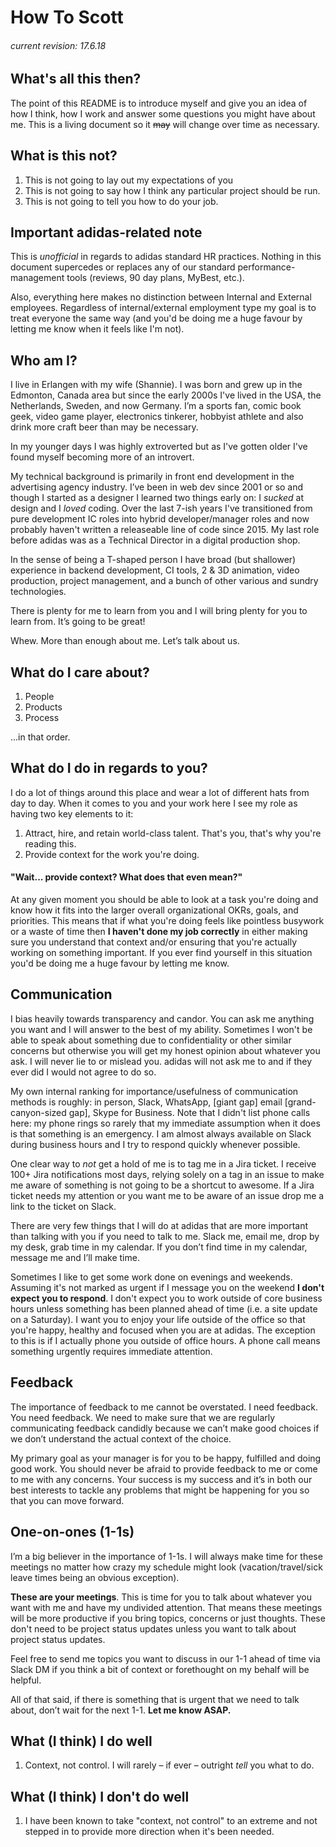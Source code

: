# How To Scott

###### current revision: 17.6.18
	
## What's all this then?
The point of this README is to introduce myself and give you an idea of how I think, how I work and answer some questions you might have about me. This is a living document so it ~~may~~ will change over time as necessary.

## What is this not?
1. This is not going to lay out my expectations of you 
1. This is not going to say how I think any particular project should be run.
1. This is not going to tell you how to do your job.

## Important adidas-related note
This is *unofficial* in regards to adidas standard HR practices. Nothing in this document supercedes or replaces any of our standard performance-management tools (reviews, 90 day plans, MyBest, etc.).

Also, everything here makes no distinction between Internal and External employees. Regardless of internal/external employment type my goal is to treat everyone the same way (and you'd be doing me a huge favour by letting me know when it feels like I'm not).

## Who am I?
I live in Erlangen with my wife (Shannie). I was born and grew up in the Edmonton, Canada area but since the early 2000s I've lived in the USA, the Netherlands, Sweden, and now Germany. I’m a sports fan, comic book geek, video game player, electronics tinkerer, hobbyist athlete and also drink more craft beer than may be necessary.

In my younger days I was highly extroverted but as I've gotten older I've found myself becoming more of an introvert.

My technical background is primarily in front end development in the advertising agency industry. I’ve been in web dev since 2001 or so and though I started as a designer I learned two things early on: I _sucked_ at design and I _loved_ coding. Over the last 7-ish years I've transitioned from pure development IC roles into hybrid developer/manager roles and now probably haven't written a releaseable line of code since 2015. My last role before adidas was as a Technical Director in a digital production shop.

In the sense of being a T-shaped person I have broad (but shallower) experience in backend development, CI tools, 2 & 3D animation, video production, project management, and a bunch of other various and sundry technologies.

There is plenty for me to learn from you and I will bring plenty for you to learn from. It’s going to be great!

Whew. More than enough about me. Let’s talk about us.

## What do I care about?

1. People
1. Products
1. Process

...in that order.

## What do I do in regards to you?
I do a lot of things around this place and wear a lot of different hats from day to day. When it comes to you and your work here I see my role as having two key elements to it:

1. Attract, hire, and retain world-class talent. That's you, that's why you're reading this.
1. Provide context for the work you're doing.

#### "Wait... provide context? What does that even mean?"

At any given moment you should be able to look at a task you're doing and know how it fits into the larger overall organizational OKRs, goals, and priorities. This means that if what you're doing feels like pointless busywork or a waste of time then **I haven't done my job correctly** in either making sure you understand that context and/or ensuring that you're actually working on something important. If you ever find yourself in this situation you'd be doing me a huge favour by letting me know.

## Communication
I bias heavily towards transparency and candor. You can ask me anything you want and I will answer to the best of my ability. Sometimes I won't be able to speak about something due to confidentiality or other similar concerns but otherwise you will get my honest opinion about whatever you ask. I will never lie to or mislead you. adidas will not ask me to and if they ever did I would not agree to do so.

My own internal ranking for importance/usefulness of communication methods is roughly: in person, Slack, WhatsApp, [giant gap] email [grand-canyon-sized gap], Skype for Business. Note that I didn't list phone calls here: my phone rings so rarely that my immediate assumption when it does is that something is an emergency. I am almost always available on Slack during business hours and I try to respond quickly whenever possible. 

One clear way to *not* get a hold of me is to tag me in a Jira ticket. I receive 100+ Jira notifications most days, relying solely on a tag in an issue to make me aware of something is not going to be a shortcut to awesome. If a Jira ticket needs my attention or you want me to be aware of an issue drop me a link to the ticket on Slack.

There are very few things that I will do at adidas that are more important than talking with you if you need to talk to me. Slack me, email me, drop by my desk, grab time in my calendar. If you don’t find time in my calendar, message me and I’ll make time.

Sometimes I like to get some work done on evenings and weekends. Assuming it's not marked as urgent if I message you on the weekend **I don't expect you to respond**. I don't expect you to work outside of core business hours unless something has been planned ahead of time (i.e. a site update on a Saturday). I want you to enjoy your life outside of the office so that you're happy, healthy and focused when you are at adidas. The exception to this is if I actually phone you outside of office hours. A phone call means something urgently requires immediate attention.

## Feedback
The importance of feedback to me cannot be overstated. I need feedback. You need feedback. We need to make sure that we are regularly communicating feedback candidly because we can’t make good choices if we don’t understand the actual context of the choice.

My primary goal as your manager is for you to be happy, fulfilled and doing good work. You should never be afraid to provide feedback to me or come to me with any concerns. Your success is my success and it’s in both our best interests to tackle any problems that might be happening for you so that you can move forward.

## One-on-ones (1-1s)
I’m a big believer in the importance of 1-1s. I will always make time for these meetings no matter how crazy my schedule might look (vacation/travel/sick leave times being an obvious exception). 

**These are your meetings**. This is time for you to talk about whatever you want with me and have my undivided attention. That means these meetings will be more productive if you bring topics, concerns or just thoughts. These don't need to be project status updates unless you want to talk about project status updates.

Feel free to send me topics you want to discuss in our 1-1 ahead of time via Slack DM if you think a bit of context or forethought on my behalf will be helpful.

All of that said, if there is something that is urgent that we need to talk about, don’t wait for the next 1-1. **Let me know ASAP.**

## What (I think) I do well

1. Context, not control. I will rarely – if ever – outright _tell_ you what to do.

## What (I think) I don't do well

1. I have been known to take "context, not control" to an extreme and not stepped in to provide more direction when it's been needed.